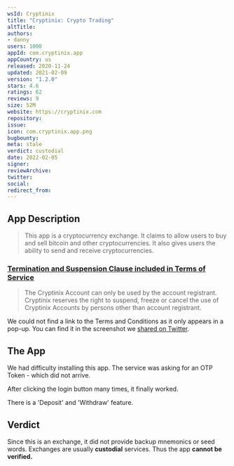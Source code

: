 ```yaml
---
wsId: Cryptinix
title: "Cryptinix: Crypto Trading"
altTitle: 
authors:
- danny
users: 1000
appId: com.cryptinix.app
appCountry: us
released: 2020-11-24
updated: 2021-02-09
version: "1.2.0"
stars: 4.6
ratings: 62
reviews: 9
size: 52M
website: https://cryptinix.com
repository: 
issue: 
icon: com.cryptinix.app.png
bugbounty: 
meta: stale
verdict: custodial
date: 2022-02-05
signer: 
reviewArchive:
twitter: 
social:
redirect_from:
---
```


## App Description

> This app is a cryptocurrency exchange. It claims to allow users to buy and sell bitcoin and other cryptocurrencies. It also gives users the ability to send and receive cryptocurrencies.

### [Termination and Suspension Clause included in Terms of Service](https://twitter.com/BitcoinWalletz/status/1456541940837588994)

> The Cryptinix Account can only be used by the account registrant. Cryptinix reserves the right to suspend, freeze or cancel the use of Cryptinix Accounts by persons other than account registrant.

We could not find a link to the Terms and Conditions as it only appears in a pop-up. You can find it in the screenshot we [shared on Twitter](https://twitter.com/BitcoinWalletz/status/1456541940837588994).

## The App

We had difficulty installing this app. The service was asking for an OTP Token - which did not arrive.

After clicking the login button many times, it finally worked.

There is a 'Deposit' and 'Withdraw' feature.

## Verdict

Since this is an exchange, it did not provide backup mnemonics or seed words. Exchanges are usually **custodial** services. Thus the app **cannot be verified.**
